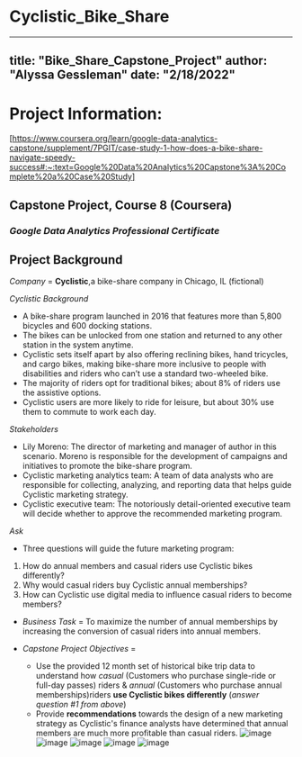 # Cyclistic_Bike_Share
---
title: "Bike_Share_Capstone_Project"
author: "Alyssa Gessleman"
date: "2/18/2022"
---
# **Project Information**:
[https://www.coursera.org/learn/google-data-analytics-capstone/supplement/7PGIT/case-study-1-how-does-a-bike-share-navigate-speedy-success#:~:text=Google%20Data%20Analytics%20Capstone%3A%20Complete%20a%20Case%20Study]

## **Capstone Project, Course 8 (Coursera)**

### *Google Data Analytics Professional Certificate*

## **Project Background**

 *Company* =
 **Cyclistic**,a bike-share company in Chicago, IL (fictional)
  
  *Cyclistic Background* 
  * A bike-share program launched in 2016 that features more than 5,800 bicycles and 600 docking stations.   
  * The bikes can be unlocked from one station and returned to any other station in the system anytime.
  * Cyclistic sets itself apart by also offering reclining bikes, hand tricycles, and cargo bikes, making bike-share more inclusive to people        with disabilities and riders who can’t use a standard two-wheeled bike. 
  * The majority of riders opt for traditional bikes; about 8% of riders use the assistive options. 
  * Cyclistic users are more likely to ride for leisure, but about 30% use them to commute to work each day.
  
  *Stakeholders*
  * Lily Moreno: The director of marketing and manager of author in this scenario.  Moreno is responsible for the development of campaigns
  and initiatives to promote the bike-share program.
  * Cyclistic marketing analytics team: A team of data analysts who are responsible for collecting, analyzing, and
  reporting data that helps guide Cyclistic marketing strategy. 
  * Cyclistic executive team: The notoriously detail-oriented executive team will decide whether to approve the
  recommended marketing program.
  
   *Ask*
* Three questions will guide the future marketing program:
1. How do annual members and casual riders use Cyclistic bikes differently?
2. Why would casual riders buy Cyclistic annual memberships?
3. How can Cyclistic use digital media to influence casual riders to become members?
  
*  *Business Task* =
  To maximize the number of annual memberships by increasing the conversion of casual riders into annual members.
   
*   *Capstone Project Objectives* =
      * Use the provided 12 month set of historical bike trip data to understand how *casual* (Customers who purchase single-ride or full-day           passes) riders & *annual* (Customers who purchase annual memberships)riders **use Cyclistic bikes differently** (*answer question #1             from above*) 
      * Provide **recommendations** towards the design of a new marketing strategy as Cyclistic's finance analysts have determined that annual           members are much more profitable than casual riders.
![image](https://user-images.githubusercontent.com/96959280/154780193-8234b67a-1f44-4f46-92d4-86dfbf5e334f.png)
![image](https://user-images.githubusercontent.com/96959280/154781320-453ba1ec-f32b-4a66-a123-bcc146249736.png)
![image](https://user-images.githubusercontent.com/96959280/154797143-9d265981-2de1-4d38-81b3-bd116e206047.png)
![image](https://user-images.githubusercontent.com/96959280/154797482-c4530199-55c9-47dc-bebc-17da78d31690.png)
![image](https://user-images.githubusercontent.com/96959280/154797864-919e060f-401f-4335-99cb-db8b321b89b4.png)

